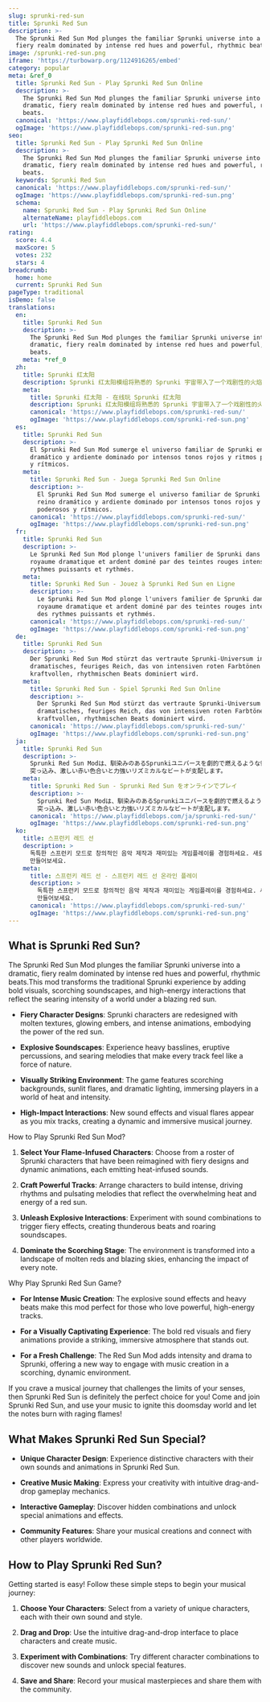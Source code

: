 ```yaml
---
slug: sprunki-red-sun
title: Sprunki Red Sun
description: >-
  The Sprunki Red Sun Mod plunges the familiar Sprunki universe into a dramatic,
  fiery realm dominated by intense red hues and powerful, rhythmic beats.
image: /sprunki-red-sun.png
iframe: 'https://turbowarp.org/1124916265/embed'
category: popular
meta: &ref_0
  title: Sprunki Red Sun - Play Sprunki Red Sun Online
  description: >-
    The Sprunki Red Sun Mod plunges the familiar Sprunki universe into a
    dramatic, fiery realm dominated by intense red hues and powerful, rhythmic
    beats.
  canonical: 'https://www.playfiddlebops.com/sprunki-red-sun/'
  ogImage: 'https://www.playfiddlebops.com/sprunki-red-sun.png'
seo:
  title: Sprunki Red Sun - Play Sprunki Red Sun Online
  description: >-
    The Sprunki Red Sun Mod plunges the familiar Sprunki universe into a
    dramatic, fiery realm dominated by intense red hues and powerful, rhythmic
    beats.
  keywords: Sprunki Red Sun
  canonical: 'https://www.playfiddlebops.com/sprunki-red-sun/'
  ogImage: 'https://www.playfiddlebops.com/sprunki-red-sun.png'
  schema:
    name: Sprunki Red Sun - Play Sprunki Red Sun Online
    alternateName: playfiddlebops.com
    url: 'https://www.playfiddlebops.com/sprunki-red-sun/'
rating:
  score: 4.4
  maxScore: 5
  votes: 232
  stars: 4
breadcrumb:
  home: home
  current: Sprunki Red Sun
pageType: traditional
isDemo: false
translations:
  en:
    title: Sprunki Red Sun
    description: >-
      The Sprunki Red Sun Mod plunges the familiar Sprunki universe into a
      dramatic, fiery realm dominated by intense red hues and powerful, rhythmic
      beats.
    meta: *ref_0
  zh:
    title: Sprunki 红太阳
    description: Sprunki 红太阳模组将熟悉的 Sprunki 宇宙带入了一个戏剧性的火焰世界， 主色调为强烈的红色，充满强有力的节拍。
    meta:
      title: Sprunki 红太阳 - 在线玩 Sprunki 红太阳
      description: Sprunki 红太阳模组将熟悉的 Sprunki 宇宙带入了一个戏剧性的火焰世界， 主色调为强烈的红色，充满强有力的节拍。
      canonical: 'https://www.playfiddlebops.com/sprunki-red-sun/'
      ogImage: 'https://www.playfiddlebops.com/sprunki-red-sun.png'
  es:
    title: Sprunki Red Sun
    description: >-
      El Sprunki Red Sun Mod sumerge el universo familiar de Sprunki en un reino
      dramático y ardiente dominado por intensos tonos rojos y ritmos poderosos
      y rítmicos.
    meta:
      title: Sprunki Red Sun - Juega Sprunki Red Sun Online
      description: >-
        El Sprunki Red Sun Mod sumerge el universo familiar de Sprunki en un
        reino dramático y ardiente dominado por intensos tonos rojos y ritmos
        poderosos y rítmicos.
      canonical: 'https://www.playfiddlebops.com/sprunki-red-sun/'
      ogImage: 'https://www.playfiddlebops.com/sprunki-red-sun.png'
  fr:
    title: Sprunki Red Sun
    description: >-
      Le Sprunki Red Sun Mod plonge l'univers familier de Sprunki dans un
      royaume dramatique et ardent dominé par des teintes rouges intenses et des
      rythmes puissants et rythmés.
    meta:
      title: Sprunki Red Sun - Jouez à Sprunki Red Sun en Ligne
      description: >-
        Le Sprunki Red Sun Mod plonge l'univers familier de Sprunki dans un
        royaume dramatique et ardent dominé par des teintes rouges intenses et
        des rythmes puissants et rythmés.
      canonical: 'https://www.playfiddlebops.com/sprunki-red-sun/'
      ogImage: 'https://www.playfiddlebops.com/sprunki-red-sun.png'
  de:
    title: Sprunki Red Sun
    description: >-
      Der Sprunki Red Sun Mod stürzt das vertraute Sprunki-Universum in ein
      dramatisches, feuriges Reich, das von intensiven roten Farbtönen und
      kraftvollen, rhythmischen Beats dominiert wird.
    meta:
      title: Sprunki Red Sun - Spiel Sprunki Red Sun Online
      description: >-
        Der Sprunki Red Sun Mod stürzt das vertraute Sprunki-Universum in ein
        dramatisches, feuriges Reich, das von intensiven roten Farbtönen und
        kraftvollen, rhythmischen Beats dominiert wird.
      canonical: 'https://www.playfiddlebops.com/sprunki-red-sun/'
      ogImage: 'https://www.playfiddlebops.com/sprunki-red-sun.png'
  ja:
    title: Sprunki Red Sun
    description: >-
      Sprunki Red Sun Modは、馴染みのあるSprunkiユニバースを劇的で燃えるような領域に
      突っ込み、激しい赤い色合いと力強いリズミカルなビートが支配します。
    meta:
      title: Sprunki Red Sun - Sprunki Red Sun をオンラインでプレイ
      description: >-
        Sprunki Red Sun Modは、馴染みのあるSprunkiユニバースを劇的で燃えるような領域に
        突っ込み、激しい赤い色合いと力強いリズミカルなビートが支配します。
      canonical: 'https://www.playfiddlebops.com/ja/sprunki-red-sun/'
      ogImage: 'https://www.playfiddlebops.com/sprunki-red-sun.png'
  ko:
    title: 스프런키 레드 선
    description: >
      독특한 스프런키 모드로 창의적인 음악 제작과 재미있는 게임플레이를 경험하세요. 새로운 캐릭터와 사운드로 여러분만의 음악 작품을
      만들어보세요.
    meta:
      title: 스프런키 레드 선 - 스프런키 레드 선 온라인 플레이
      description: >
        독특한 스프런키 모드로 창의적인 음악 제작과 재미있는 게임플레이를 경험하세요. 새로운 캐릭터와 사운드로 여러분만의 음악 작품을
        만들어보세요.
      canonical: 'https://www.playfiddlebops.com/sprunki-red-sun/'
      ogImage: 'https://www.playfiddlebops.com/sprunki-red-sun.png'
---
```


## What is Sprunki Red Sun?

The Sprunki Red Sun Mod plunges the familiar Sprunki universe into a dramatic, fiery realm dominated by intense red hues and powerful, rhythmic beats.This mod transforms the traditional Sprunki experience by adding bold visuals, scorching soundscapes, and high-energy interactions that reflect the searing intensity of a world under a blazing red sun.

- **Fiery Character Designs**: Sprunki characters are redesigned with molten textures, glowing embers, and intense animations, embodying the power of the red sun.

- **Explosive Soundscapes**: Experience heavy basslines, eruptive percussions, and searing melodies that make every track feel like a force of nature.

- **Visually Striking Environment**: The game features scorching backgrounds, sunlit flares, and dramatic lighting, immersing players in a world of heat and intensity.

- **High-Impact Interactions**: New sound effects and visual flares appear as you mix tracks, creating a dynamic and immersive musical journey.

How to Play Sprunki Red Sun Mod?

1. **Select Your Flame-Infused Characters**: Choose from a roster of Sprunki characters that have been reimagined with fiery designs and dynamic animations, each emitting heat-infused sounds.

1. **Craft Powerful Tracks**: Arrange characters to build intense, driving rhythms and pulsating melodies that reflect the overwhelming heat and energy of a red sun.

1. **Unleash Explosive Interactions**: Experiment with sound combinations to trigger fiery effects, creating thunderous beats and roaring soundscapes.

1. **Dominate the Scorching Stage**: The environment is transformed into a landscape of molten reds and blazing skies, enhancing the impact of every note.

Why Play Sprunki Red Sun Game?

- **For Intense Music Creation**: The explosive sound effects and heavy beats make this mod perfect for those who love powerful, high-energy tracks.

- **For a Visually Captivating Experience**: The bold red visuals and fiery animations provide a striking, immersive atmosphere that stands out.

- **For a Fresh Challenge**: The Red Sun Mod adds intensity and drama to Sprunki, offering a new way to engage with music creation in a scorching, dynamic environment.

If you crave a musical journey that challenges the limits of your senses, then Sprunki Red Sun is definitely the perfect choice for you! Come and join Sprunki Red Sun, and use your music to ignite this doomsday world and let the notes burn with raging flames!

## What Makes Sprunki Red Sun Special?

- **Unique Character Design**: Experience distinctive characters with their own sounds and animations in Sprunki Red Sun.

- **Creative Music Making**: Express your creativity with intuitive drag-and-drop gameplay mechanics.

- **Interactive Gameplay**: Discover hidden combinations and unlock special animations and effects.

- **Community Features**: Share your musical creations and connect with other players worldwide.

## How to Play Sprunki Red Sun?

Getting started is easy! Follow these simple steps to begin your musical journey:

1. **Choose Your Characters**: Select from a variety of unique characters, each with their own sound and style.

1. **Drag and Drop**: Use the intuitive drag-and-drop interface to place characters and create music.

1. **Experiment with Combinations**: Try different character combinations to discover new sounds and unlock special features.

1. **Save and Share**: Record your musical masterpieces and share them with the community.

